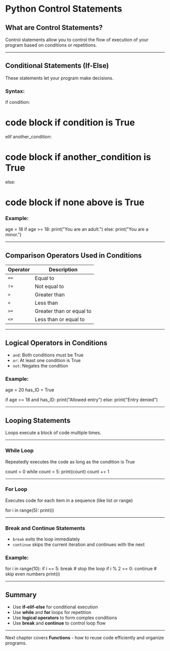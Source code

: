 # Python Control Statements

## What are Control Statements?

Control statements allow you to control the flow of execution of your program based on conditions or repetitions.

---

## Conditional Statements (If-Else)

These statements let your program make decisions.

### Syntax:
if condition:
# code block if condition is True
elif another_condition:
# code block if another_condition is True
else:
# code block if none above is True


### Example:

age = 18
if age >= 18:
print("You are an adult.")
else:
print("You are a minor.")



---

## Comparison Operators Used in Conditions

| Operator | Description          |
|----------|----------------------|
| `==`     | Equal to             |
| `!=`     | Not equal to         |
| `>`      | Greater than         |
| `<`      | Less than            |
| `>=`     | Greater than or equal to |
| `<=`     | Less than or equal to |

---

## Logical Operators in Conditions

- `and`: Both conditions must be True  
- `or`: At least one condition is True  
- `not`: Negates the condition

### Example:

age = 20
has_ID = True

if age >= 18 and has_ID:
print("Allowed entry")
else:
print("Entry denied")



---

## Looping Statements

Loops execute a block of code multiple times.

---

### While Loop

Repeatedly executes the code as long as the condition is True

count = 0
while count < 5:
print(count)
count += 1



---

### For Loop

Executes code for each item in a sequence (like list or range)

for i in range(5):
print(i)



---

### Break and Continue Statements

- `break` exits the loop immediately
- `continue` skips the current iteration and continues with the next

### Example:

for i in range(10):
if i == 5:
break # stop the loop
if i % 2 == 0:
continue # skip even numbers
print(i)



---

## Summary

- Use **if-elif-else** for conditional execution
- Use **while** and **for** loops for repetition
- Use **logical operators** to form complex conditions
- Use **break** and **continue** to control loop flow

---

Next chapter covers **Functions** - how to reuse code efficiently and organize programs.



